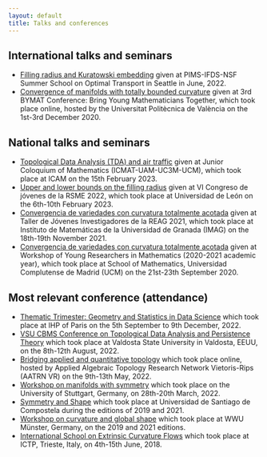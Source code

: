 ```yaml
---
layout: default
title: Talks and conferences
---
```


## International talks and seminars 
* [Filling radius and Kuratowski embedding](https://kantorovich.org/event/2022-optimal-transport-summer-school/) given at PIMS-IFDS-NSF Summer School on Optimal Transport in Seattle in June, 2022.
* [Convergence of manifolds with totally bounded curvature](https://temat.es/monograficos/article/view/vol2-p75) given at 3rd BYMAT Conference: Bring Young Mathematicians Together, which took place online, hosted by the Universitat Politècnica de València on the 1st-3rd December 2020.
   

## National talks and seminars
* [Topological Data Analysis (TDA) and air traffic](https://www.icmat.es/es/actividades/coloquios/coloquio-landing/?ID=2004) given at Junior Coloquium of Mathematics (ICMAT-UAM-UC3M-UCM), which took place at ICAM on the 15th February 2023.
* [Upper and lower bounds on the filling radius](https://arxiv.org/abs/2206.08032) given at VI Congreso de jóvenes de la RSME 2022, which took place at Universidad de León on the 6th-10th February 2023.
* [Convergencia de variedades con curvatura totalmente acotada](https://www.ugr.es/~reag/taller2021/) given at Taller de Jóvenes Investigadores de la REAG 2021, which took place at Instituto de Matemáticas de la Universidad de Granada (IMAG) on the 18th-19th November 2021.
* [Convergencia de variedades con curvatura totalmente acotada]() given at Workshop of Young Researchers in Mathematics (2020-2021 academic year), which took place at School of Mathematics, Universidad Complutense de Madrid (UCM) on the 21st-23th September 2020.


## Most relevant conference (attendance)
* [Thematic Trimester: Geometry and Statistics in Data Science](https://indico.math.cnrs.fr/event/6590/) which took place at IHP of Paris on the 5th September to 9th December, 2022.
* [VSU CBMS Conference on Topological Data Analysis and Persistence Theory](https://blog.valdosta.edu/vsu-cbms-conference/) which took place at Valdosta State University in Valdosta, EEUU, on the 8th-12th August, 2022.
* [Bridging applied and quantitative topology](https://sites.google.com/view/applied-quantitative-topology/?pli=1) which took place online, hosted by Applied Algebraic Topology Research Network Vietoris-Rips (AATRN VR) on the 9th-13th May, 2022.
* [Workshop on manifolds with symmetry](https://www.igt.uni-stuttgart.de/workshop-2022/) which took place on the University of Stuttgart, Germany, on 28th-20th March, 2022.
* [Symmetry and Shape](http://xtsunxet.usc.es/symmetry2022/) which took place at Universidad de Santiago de Compostela during the editions of 2019 and 2021.
* [Workshop on curvature and global shape](https://www.uni-muenster.de/Diffgeo/cgs_2023/index.html) which took place at WWU Münster, Germany, on the 2019 and 2021 editions.
* [International School on Extrinsic Curvature Flows](https://indico.ictp.it/event/8314/) which took place at ICTP, Trieste, Italy, on 4th-15th June, 2018.

